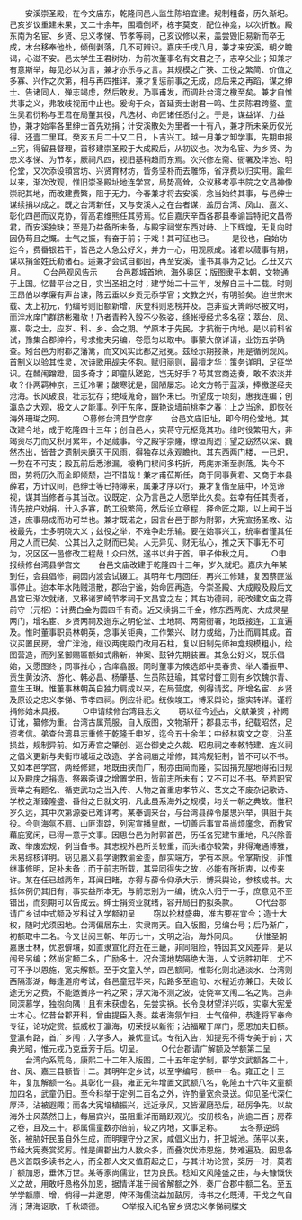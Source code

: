 <!-- { "loadSidebar": true } -->
　　安溪崇圣殿，在今文庙东，乾隆间邑人监生陈培宜建。规制粗备，历久渐圯。己亥岁议重建未果，又二十余年，围墙倒坏，栋宇莫支，配位神龛，以次折散。殿东南为名宦、乡贤、忠义孝悌、节孝等祠，己亥议修以来，盖尝毁旧易新而卒无成，木台移奉他处，倾倒剥落，几不可辨识。嘉庆壬戌八月，兼才来安溪，朝夕瞻谒，心滋不安。邑太学生王君树功，为前次董事名有文君之子，志卒父业；知兼才有意斯举，每见必以为言，兼才亦乐与之言。其规模之广狭、工役之繁简、价值之多寡、兴作之次第，相与再四推详。兼才复惩前事之无成，虑后来之再蹈，谋之绅士、告诸同人，殚志竭虑，然后敢发。乃事甫发，而调赴台湾之檄至矣。兼才自惟共事之义，弗敢岐视而中止也。爰询于众，首延贡士谢君一鸣、生员陈君跨鳌、童生吴君衍称与王君在局董其役，凡选材、命匠诸任悉付之。于是，谋益详、力益协，兼才始率各里绅士首先劝捐；计安溪散处为里者一十有八，兼才所未亲历仅光得、还壹二里耳。癸亥五月二十又二日，卜吉兴工。越一月兼才卸学事，先期申报上宪，得留县督理，首移建崇圣殿于大成殿后，从初议也。次为名宦、为乡贤、为忠义孝悌、为节孝，厥祠凡四，视旧基稍趋而东焉。次兴修左斋、衙署及泮池、明伦堂，又次添设頖宫坊、兴贤育材坊，皆务坚朴而去雕饰，省浮费以归实用。踰年以来，渐次改观，惟旧崇圣殿址地连学宫，局势高耸，众议移考亭书院之文昌神像崇祀其地，而改建费繁，阻于无力。今春兼才将去安溪，念当始终其事，与邑绅士谋续捐以成之。既之台湾新任，又与安溪人之在台者谋，盖历台湾、凤山、嘉义、彰化四邑而议克协，胥高君维熊任其劳焉。忆自嘉庆辛酉各郡县奉谕旨特祀文昌帝君，而安溪独缺；至是乃益备所未备，与殿宇祠堂东西对峙、上下辉煌，无复向时因仍苟且之慨。士气之振，有奋于前；于戏！其可征也已。
　　是役也，自始功迄今，费番银若干，皆邑之人急公好义，并力一心，用观厥成。诸君以蒇事有期，谋以捐金姓氏勒诸石。适兼才会试自都回，再至安溪，谨书其事为之记。乙丑又六月。
　　○台邑观风告示
　　台邑郡城首地，海外奥区；版图隶乎本朝，文物通于上国。忆昔平台之日，实当圣祖之时；建学始二十三年，发解自三十二载。时则王昂伯以孝廉有声台谏，陈云垂以乡贡无忝学官；文教之兴，有明验矣。迨世宗末载、太上初元，仍编号则旧额新增，庆登科则恩榜并及。岂非蛮天箐岭尽被文明，而泮水庠门群跻彬雅欤！乃者青矜入彀不少殊姿，绦帐授经尤多名宿；萃台、凤、嘉、彰之士，应岁、科、乡、会之期。学原本于先民，才抗衡于内地。是以前科省试，豫集合郡绅衿，号求撤夫另编，卷愿匀以取中。事蒙大僚详请，业饬五学确查。矧台邑为附郡之籓篱，而文风实此都之冠冕。兹经示期接篆，用是循例观风。首制义以验其性灵，次诗歌用觇夫怀抱。赋归丽则，最擅才华；策务详明，足征学识。在棘闱蹭蹬，固多奇才；即童队蹉跎，岂无好手？苟其宫商迭奏，敢不浓淡并收？仆两羁神京，三迁冷署；酸寒犹是，固陋屡忘。论文方畅于蓝溪，捧檄遂经夫沧海。长风破浪，壮志犹存；绝域蒐奇，幽怀未已。所望成于顷刻，惠我连编；创瀛岛之大观，极文人之能事。列于东序，既艳说墙前桃李之春；上之当途，即恢张海外珊瑚之网。
　　○募修台湾县学宫序
　　台邑文庙旧址，即今明伦堂地。其改建今地，成于乾隆四十三年；创自邑人，实蒋守元枢竟其功。维时役繁用大，非竭资尽力而又积月累年，不足蒇事。今之殿宇崇嶐，缭垣周迾；望之窈然以深、巍然杰出，皆昔之遗制未磨灭于风雨，得独存以永观瞻也。其东西两门楼，一已圯，一势在不可支；殿瓦前后悉渗漏，榱桷门棂间多朽折，两庑亦渐至剥落。失今不图，势将历久而全即倾颓，岂不惜哉！兼才甫莅斯任，商于同事黄君、又商于本县薛君，方计议间，邑绅士等已持簿来，属兼才序以行。兼才复偕至庙中，环览谛视，谋其当修者与其当改。议既定，众乃言邑之人愿举此久矣。兹幸有任其责者，请先按户劝捐，计入多寡，酌工役繁简，然后设立章程，择命匠之期，以上闻于当道，庶事易成而功可举也。兼才既诺之，因言台邑于郡为附郭，大宪宣扬圣教、沾被最先，士多明晓大义；兹役之举，不难争赴乐输。要在始事兴工，统率者谨其任用之人而已矣、公其出入之财而已矣。人无异见、财无私心，推之天下事无不可为，况区区一邑修改工程哉！众曰然。遂书以弁于首。甲子仲秋之月。
　　○申报续修台湾县学宫文
　　台邑文庙改建于乾隆四十三年，岁久就圯。嘉庆九年某到任，会县倡修，嗣因内渡会试辍工。其明年七月回任，再兴工修建，复因蔡匪滋事停止。迨本年水陆贼溃散，郡治宁谧，始命匠再造。今崇圣殿、大成殿及殿后文昌宫已渐次就绪，又移诸罗崎节孝祠于文昌宫之左；其右功德祠，祀改建文庙之蒋前守（元枢）：计费白金为圆四千有奇。近又续捐三千金，修东西两庑、大成灵星两门，增名宦、乡贤两祠及迤东之明伦堂、土地祠、两斋衙署，地既接连，工宜遍及。惟时董事职员林朝英，念事关钜典，工作繁兴、财力或绌，乃出而肩其成。首议买置民房，增广泮池，继议两庑殿门改用石柱，复以旧制先师神龛规模粗小，绘图营造，而列圣御赐匾额如式鼎新，神案、鼓钟先期装置。其急公好义，既乐倡始，又愿图终；同事推心；合庠翕服。同时董事为候选郎中吴春贵、举人潘振甲、贡生黄汝济、游化、韩必昌、杨肇基、生员陈廷瑜，其常时督工则有乡饮魏尔青、童生王琳。惟董事林朝英自独力肩成以来，在局营度，例得请奖。所增名宦、乡贤及原设之忠义孝悌、节孝四祠。例应补祀。统俟竣工，博采舆论，据实转详。谨将捐修始末具报。
　　○申请续修台湾县志文
　　窃以征今述古，文献兼资；补阙订讹，纂修为重。台湾古属荒服，自入版图，文物渐开；郡县志书，纪载昭然，足资考信。弟查台湾县志重修于乾隆壬申岁，迄今五十余年；中经林爽文之变，沿革损益，规制异前。如万寿宫之肇创、巡台御史之久裁、昭忠祠之奉敕特建、旌义祠之倡义更新与夫街市城垣之改造、学舍祠庙之增修，其鸿规钜制，皆不可以不书。又如本邑学宫，两经修建，地既由狭而广，制亦由简而隆，实因捐充屋地得拓旧规以及殿庑之捐造、祭器斋课之增置学田，皆前志所未有；又不可以不书。至若职官贡举之有题名、循吏武功之当入传、人物之首重忠孝节义、艺文之不废杂记歌诗、学校之渐臻隆盛、番俗之日就文明，凡此虽系海外之规模，均关一朝之典故。惟积岁久远，其中次第源委已难详考。某奉调来台，与台湾县薛令屡思兴举，俱阻于兵役。今则海氛不扇、山匪潜踪，列宪宣播皇猷，一切善后事宜虽尚烦廑念，而教官藉庇宽闲，已得一意于文事。因思台邑为附郭首邑，历任各宪建节重地，凡兴除善政、举废宏规，例当备书。其志视外邑所关较重，而头绪亦较繁，非得淹通博雅，未易综核详明。窃见嘉义县学谢教谕金銮，醇实端方，学有本原。令掌斯役，非惟继事修明，足补未备；而于前志所载，其异同得失之故，必能有所折衷，以传来许。某在任已越两年，耳闻目睹，亦得与薛令仰承大示，博采舆论，参核成书。大抵体例仍其旧有，事实益所本无，与前志别为一编，统众人归于一手，庶意见不至错出，而刻期可以告成云。绅士捐资业就绪，容开局日酌拟条款。
　　○代台郡请广乡试中式额及岁科试入学额初呈
　　窃以抡材盛典，准古要在宜今；造士大权，随时尤须因地。台湾偏居东土，实隶南天。自入版图，另编台号；后乃渐广，初额取中二名。今又世阅三朝、年历七十，文明之治，海外同风。
　　伏惟圣朝嘉惠士林，优恩僻壤，如直隶宣化府近在王畿，非同阻险，特因其文风差异，是以闱号另编；然尚定额二名，广励多士。况台湾地势隔绝大海，人文远胜初年，尤不可不予以恩施，宽夫解额。至于文童入学，四邑额同。惟彰化则北通淡水、台湾则西隔澎湖，每逢道府考试，各邑童冠毕来，陆路多至逾旬、水程近亦兼日。夫破长途无穷之费，不能邀黉序一衿之荣；浮大海不测之波，徒侥幸文闱二名之隽。岂非同深慕学，独抱向隅！且有未获虚名，先尝实祸。长令良材望洋兴叹，实辜大宪爱士本心。忆昔台郡开科，曾由提臣入奏。兹者海氛乍扫，士气倍伸，恭逢将军奉命专征，论功定赏。振威权于瀛海，叨荣授以新衔；沾福曜于庠门，愿恩加夫旧额。登瀛有路，首广乡闱；入学多人，兼优童试。专衔入告，知提宪不得专美于前；大典光昭，惟元戎乃克垂芳于后。切呈。
　　○代台郡请广解额及学额第二呈
　　台湾向系荒岛，康熙二十二年入版图，二十五年定学制，郡学文武额各二十，台、凤、嘉三县额皆十二。其明年定乡试，以至字编号，额中一名。雍正之十三年，复加解额一名。其彰化一县，雍正元年增置文武额八名，乾隆五十六年文童额加四名，武童仍旧。至今科举于定例二百名之外，许酌量宽余录送。仰见圣代深仁厚泽，沾被遐陬；而各大宪培植振兴，远近承风，又皆濯磨恐后，砥厉争先。以故海外士风蒸然日上，每届宾兴，虽阻重洋而踊跃观光。按册核名，尚逾二百；房荐之卷，且及三十。郡属儒童数亦倍前，较之内地，文事足称。
　　去冬蔡逆鸱张，被胁奸民虽自外生成，而明理守分之家，咸倡义出力，扞卫城池。荡平以来，节经大宪奏赏奖厉。惟是阖郡出力人数众多，而叠次优沛恩施，势难遍及。因思各邑义首既多读书之人，而全郡人文又值蔚起之日，与其计功论赏，奖厉一时，莫若广额加恩，垂休万世。某等家尚儒业，世为良民。稔知文风隆盛之由，与夫慷慨侠义之故，用敢吁恳格外加恩，据情详准于闽省解额之外，奏广台郡中额二名。至五学学额廪、增，倘得一并邀恩，俾环海儒流益加鼓厉，诗书之化既溥，干戈之气自消；薄海讴歌，千秋颂德。
　　○举报入祀名宦乡贤忠义孝悌祠牒文

